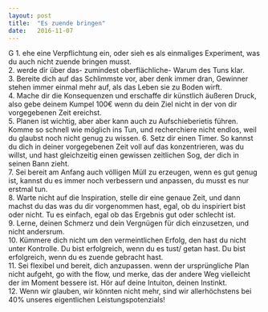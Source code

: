 ```yaml
---
layout: post
title:  "Es zuende bringen"
date:   2016-11-07
---
```


<p class="intro"><span class="dropcap">G</span>
	1. ehe eine Verpflichtung ein, oder sieh es als  einmaliges Experiment, was du auch nicht zuende bringen musst. <br>
	2. werde dir über das- zumindest oberflächliche- Warum des Tuns klar. <br>
	3. Bereite dich auf das Schlimmste vor, aber denk immer dran, Gewinner stehen immer einmal mehr auf, als das Leben sie zu Boden wirft. <br>
	4. Mache dir die Konsequenzen und erschaffe dir künstlich äußeren Druck, also gebe deinem Kumpel 100€ wenn du dein Ziel nicht in der von      dir vorgegebenen Zeit ereichst. <br>
	5. Planen ist wichtig, aber aber kann auch zu Aufschieberietis führen. Komme so schnell wie möglich ins Tun, und recherchiere               nicht endlos, weil du glaubst noch nicht genug zu wissen.
	6. Setz dir einen Timer.
     So kannst du dich in deiner vorgegebenen Zeit voll auf das konzentrieren, was du willst, und hast gleichzeitig einen gewissen              zeitlichen Sog, der dich in seinen Bann zieht.   <br>
	7. Sei bereit am Anfang auch völligen Müll zu erzeugen, wenn es gut genug ist, kannst du es immer noch verbessern und anpassen, du musst      es nur erstmal tun. <br>
	8. Warte nicht auf die Inspiration, stelle dir eine genaue Zeit, und dann machst du das was du dir vorgenommen hast, egal, ob du              inspiriert bist oder nicht. Tu es einfach, egal ob das Ergebnis gut oder schlecht ist.  <br> 
	9. Lerne, deinen Schmerz und dein Vergnügen für dich einzusetzen, und nicht andersrum. <br>
	10. Kümmere dich nicht um den vermeintlichen Erfolg, den hast du nicht unter Kontrolle.
      Du bist erfolgreich, wenn du es tust/ getan hast. Du bist erfolgreich, wenn du es zuende gebracht hast.<br>
	11. Sei flexibel und bereit, dich anzupassen. wenn der ursprüngliche Plan nicht aufgeht, go with the flow, und merke, das der andere Weg       vielleicht der im Moment bessere ist. Hör auf deine Intuiton, deinen Instinkt.<br>
	12. Wenn wir glauben, wir könnten nicht mehr, sind wir allerhöchstens bei 40% unseres eigentlichen Leistungspotenzials!

</p>

